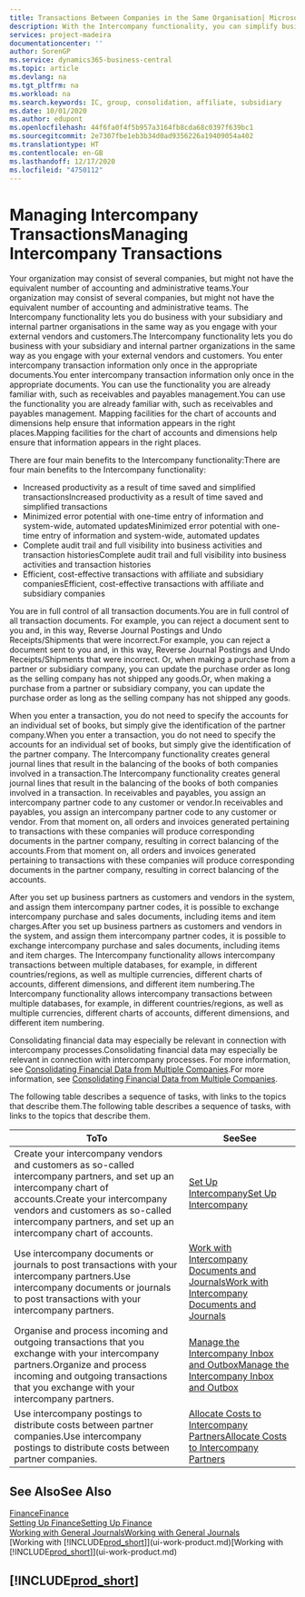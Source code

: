 ```yaml
---
title: Transactions Between Companies in the Same Organisation| Microsoft Docs
description: With the Intercompany functionality, you can simplify business processes and transactions between companies within the same organisation.
services: project-madeira
documentationcenter: ''
author: SorenGP
ms.service: dynamics365-business-central
ms.topic: article
ms.devlang: na
ms.tgt_pltfrm: na
ms.workload: na
ms.search.keywords: IC, group, consolidation, affiliate, subsidiary
ms.date: 10/01/2020
ms.author: edupont
ms.openlocfilehash: 44f6fa0f4f5b957a3164fb8cda68c0397f639bc1
ms.sourcegitcommit: 2e7307fbe1eb3b34d0ad9356226a19409054a402
ms.translationtype: HT
ms.contentlocale: en-GB
ms.lasthandoff: 12/17/2020
ms.locfileid: "4750112"
---
```

# <a name="managing-intercompany-transactions"></a><span data-ttu-id="28367-103">Managing Intercompany Transactions</span><span class="sxs-lookup"><span data-stu-id="28367-103">Managing Intercompany Transactions</span></span>
<span data-ttu-id="28367-104">Your organization may consist of several companies, but might not have the equivalent number of accounting and administrative teams.</span><span class="sxs-lookup"><span data-stu-id="28367-104">Your organization may consist of several companies, but might not have the equivalent number of accounting and administrative teams.</span></span> <span data-ttu-id="28367-105">The Intercompany functionality lets you do business with your subsidiary and internal partner organisations in the same way as you engage with your external vendors and customers.</span><span class="sxs-lookup"><span data-stu-id="28367-105">The Intercompany functionality lets you do business with your subsidiary and internal partner organizations in the same way as you engage with your external vendors and customers.</span></span> <span data-ttu-id="28367-106">You enter intercompany transaction information only once in the appropriate documents.</span><span class="sxs-lookup"><span data-stu-id="28367-106">You enter intercompany transaction information only once in the appropriate documents.</span></span> <span data-ttu-id="28367-107">You can use the functionality you are already familiar with, such as receivables and payables management.</span><span class="sxs-lookup"><span data-stu-id="28367-107">You can use the functionality you are already familiar with, such as receivables and payables management.</span></span> <span data-ttu-id="28367-108">Mapping facilities for the chart of accounts and dimensions help ensure that information appears in the right places.</span><span class="sxs-lookup"><span data-stu-id="28367-108">Mapping facilities for the chart of accounts and dimensions help ensure that information appears in the right places.</span></span>  

<span data-ttu-id="28367-109">There are four main benefits to the Intercompany functionality:</span><span class="sxs-lookup"><span data-stu-id="28367-109">There are four main benefits to the Intercompany functionality:</span></span>  

- <span data-ttu-id="28367-110">Increased productivity as a result of time saved and simplified transactions</span><span class="sxs-lookup"><span data-stu-id="28367-110">Increased productivity as a result of time saved and simplified transactions</span></span>  
- <span data-ttu-id="28367-111">Minimized error potential with one-time entry of information and system-wide, automated updates</span><span class="sxs-lookup"><span data-stu-id="28367-111">Minimized error potential with one-time entry of information and system-wide, automated updates</span></span>  
- <span data-ttu-id="28367-112">Complete audit trail and full visibility into business activities and transaction histories</span><span class="sxs-lookup"><span data-stu-id="28367-112">Complete audit trail and full visibility into business activities and transaction histories</span></span>  
- <span data-ttu-id="28367-113">Efficient, cost-effective transactions with affiliate and subsidiary companies</span><span class="sxs-lookup"><span data-stu-id="28367-113">Efficient, cost-effective transactions with affiliate and subsidiary companies</span></span>  

<span data-ttu-id="28367-114">You are in full control of all transaction documents.</span><span class="sxs-lookup"><span data-stu-id="28367-114">You are in full control of all transaction documents.</span></span> <span data-ttu-id="28367-115">For example, you can reject a document sent to you and, in this way, Reverse Journal Postings and Undo Receipts/Shipments that were incorrect.</span><span class="sxs-lookup"><span data-stu-id="28367-115">For example, you can reject a document sent to you and, in this way, Reverse Journal Postings and Undo Receipts/Shipments that were incorrect.</span></span> <span data-ttu-id="28367-116">Or, when making a purchase from a partner or subsidiary company, you can update the purchase order as long as the selling company has not shipped any goods.</span><span class="sxs-lookup"><span data-stu-id="28367-116">Or, when making a purchase from a partner or subsidiary company, you can update the purchase order as long as the selling company has not shipped any goods.</span></span>  

<span data-ttu-id="28367-117">When you enter a transaction, you do not need to specify the accounts for an individual set of books, but simply give the identification of the partner company.</span><span class="sxs-lookup"><span data-stu-id="28367-117">When you enter a transaction, you do not need to specify the accounts for an individual set of books, but simply give the identification of the partner company.</span></span> <span data-ttu-id="28367-118">The Intercompany functionality creates general journal lines that result in the balancing of the books of both companies involved in a transaction.</span><span class="sxs-lookup"><span data-stu-id="28367-118">The Intercompany functionality creates general journal lines that result in the balancing of the books of both companies involved in a transaction.</span></span> <span data-ttu-id="28367-119">In receivables and payables, you assign an intercompany partner code to any customer or vendor.</span><span class="sxs-lookup"><span data-stu-id="28367-119">In receivables and payables, you assign an intercompany partner code to any customer or vendor.</span></span> <span data-ttu-id="28367-120">From that moment on, all orders and invoices generated pertaining to transactions with these companies will produce corresponding documents in the partner company, resulting in correct balancing of the accounts.</span><span class="sxs-lookup"><span data-stu-id="28367-120">From that moment on, all orders and invoices generated pertaining to transactions with these companies will produce corresponding documents in the partner company, resulting in correct balancing of the accounts.</span></span>  

 <span data-ttu-id="28367-121">After you set up business partners as customers and vendors in the system, and assign them intercompany partner codes, it is possible to exchange intercompany purchase and sales documents, including items and item charges.</span><span class="sxs-lookup"><span data-stu-id="28367-121">After you set up business partners as customers and vendors in the system, and assign them intercompany partner codes, it is possible to exchange intercompany purchase and sales documents, including items and item charges.</span></span> <span data-ttu-id="28367-122">The Intercompany functionality allows intercompany transactions between multiple databases, for example, in different countries/regions, as well as multiple currencies, different charts of accounts, different dimensions, and different item numbering.</span><span class="sxs-lookup"><span data-stu-id="28367-122">The Intercompany functionality allows intercompany transactions between multiple databases, for example, in different countries/regions, as well as multiple currencies, different charts of accounts, different dimensions, and different item numbering.</span></span>  

<span data-ttu-id="28367-123">Consolidating financial data may especially be relevant in connection with intercompany processes.</span><span class="sxs-lookup"><span data-stu-id="28367-123">Consolidating financial data may especially be relevant in connection with intercompany processes.</span></span> <span data-ttu-id="28367-124">For more information, see [Consolidating Financial Data from Multiple Companies](finance-consolidated-company-reporting.md).</span><span class="sxs-lookup"><span data-stu-id="28367-124">For more information, see [Consolidating Financial Data from Multiple Companies](finance-consolidated-company-reporting.md).</span></span>

<span data-ttu-id="28367-125">The following table describes a sequence of tasks, with links to the topics that describe them.</span><span class="sxs-lookup"><span data-stu-id="28367-125">The following table describes a sequence of tasks, with links to the topics that describe them.</span></span>

|<span data-ttu-id="28367-126">To</span><span class="sxs-lookup"><span data-stu-id="28367-126">To</span></span> |<span data-ttu-id="28367-127">See</span><span class="sxs-lookup"><span data-stu-id="28367-127">See</span></span>|
|---|---|
|<span data-ttu-id="28367-128">Create your intercompany vendors and customers as so-called intercompany partners, and set up an intercompany chart of accounts.</span><span class="sxs-lookup"><span data-stu-id="28367-128">Create your intercompany vendors and customers as so-called intercompany partners, and set up an intercompany chart of accounts.</span></span>|[<span data-ttu-id="28367-129">Set Up Intercompany</span><span class="sxs-lookup"><span data-stu-id="28367-129">Set Up Intercompany</span></span>](intercompany-how-setup.md)|
|<span data-ttu-id="28367-130">Use intercompany documents or journals to post transactions with your intercompany partners.</span><span class="sxs-lookup"><span data-stu-id="28367-130">Use intercompany documents or journals to post transactions with your intercompany partners.</span></span>|[<span data-ttu-id="28367-131">Work with Intercompany Documents and Journals</span><span class="sxs-lookup"><span data-stu-id="28367-131">Work with Intercompany Documents and Journals</span></span>](intercompany-how-work-documents-journals.md)|
|<span data-ttu-id="28367-132">Organise and process incoming and outgoing transactions that you exchange with your intercompany partners.</span><span class="sxs-lookup"><span data-stu-id="28367-132">Organize and process incoming and outgoing transactions that you exchange with your intercompany partners.</span></span>|[<span data-ttu-id="28367-133">Manage the Intercompany Inbox and Outbox</span><span class="sxs-lookup"><span data-stu-id="28367-133">Manage the Intercompany Inbox and Outbox</span></span>](intercompany-how-manage-intercompany-inbox.md)|
|<span data-ttu-id="28367-134">Use intercompany postings to distribute costs between partner companies.</span><span class="sxs-lookup"><span data-stu-id="28367-134">Use intercompany postings to distribute costs between partner companies.</span></span>|[<span data-ttu-id="28367-135">Allocate Costs to Intercompany Partners</span><span class="sxs-lookup"><span data-stu-id="28367-135">Allocate Costs to Intercompany Partners</span></span>](intercompany-allocate-costs.md)|

## <a name="see-also"></a><span data-ttu-id="28367-136">See Also</span><span class="sxs-lookup"><span data-stu-id="28367-136">See Also</span></span>
[<span data-ttu-id="28367-137">Finance</span><span class="sxs-lookup"><span data-stu-id="28367-137">Finance</span></span>](finance.md)  
[<span data-ttu-id="28367-138">Setting Up Finance</span><span class="sxs-lookup"><span data-stu-id="28367-138">Setting Up Finance</span></span>](finance-setup-finance.md)  
[<span data-ttu-id="28367-139">Working with General Journals</span><span class="sxs-lookup"><span data-stu-id="28367-139">Working with General Journals</span></span>](ui-work-general-journals.md)  
<span data-ttu-id="28367-140">[Working with [!INCLUDE[prod_short](includes/prod_short.md)]](ui-work-product.md)</span><span class="sxs-lookup"><span data-stu-id="28367-140">[Working with [!INCLUDE[prod_short](includes/prod_short.md)]](ui-work-product.md)</span></span>

## [!INCLUDE[prod_short](includes/free_trial_md.md)]  
